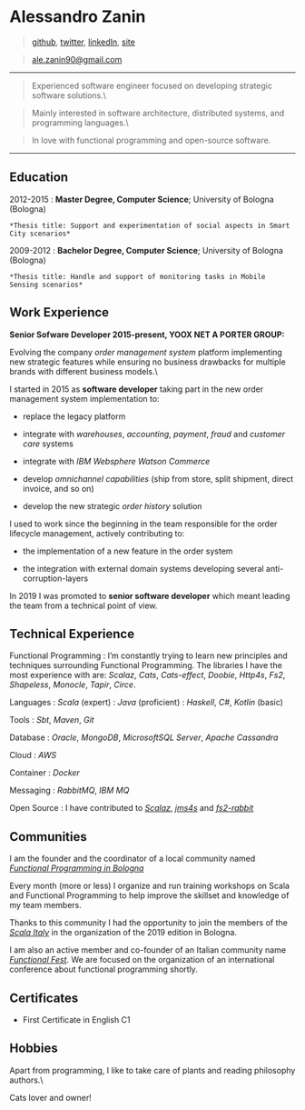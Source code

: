 Alessandro Zanin
============
> [github](https://github.com/azanin), [twitter](https://twitter.com/a_zanin), [linkedIn](https://www.linkedin.com/in/alessandro-zanin-799a6942/), [site](http://azanin.github.io/)

> <ale.zanin90@gmail.com>

----

>  Experienced software engineer focused on developing strategic software solutions.\

> Mainly interested in software architecture, distributed systems, and programming languages.\

> In love with functional programming and open-source software.

----

Education
---------

2012-2015
:   **Master Degree, Computer Science**; University of
    Bologna (Bologna)

    *Thesis title: Support and experimentation of social aspects in Smart City scenarios*

2009-2012
:   **Bachelor Degree, Computer Science**; University of
    Bologna (Bologna)

    *Thesis title: Handle and support of monitoring tasks in Mobile Sensing scenarios*

Work Experience
----------

**Senior Sofware Developer 2015-present, YOOX NET A PORTER GROUP:**

Evolving the company *order management system* platform implementing new strategic features while ensuring no business drawbacks for multiple brands with different business models.\

I started in 2015 as **software developer** taking part in the new order management system implementation to:

+ replace the legacy platform

+ integrate with *warehouses*, *accounting*, *payment*, *fraud* and *customer care* systems

+ integrate with *IBM Websphere Watson Commerce*

+ develop *omnichannel capabilities* (ship from store, split shipment, direct invoice, and so on)

+ develop the new strategic *order history* solution

I used to work since the beginning in the team responsible for the order lifecycle management, actively contributing to:

* the implementation of a new feature in the order system

* the integration with external domain systems developing several anti-corruption-layers

In 2019 I was promoted to **senior software developer** which meant leading the team from a technical point of view.

Technical Experience
----------

Functional Programming
:   I’m constantly trying to learn new principles and techniques
surrounding Functional Programming.
 The libraries I have the most experience with are: *Scalaz*, *Cats*, *Cats-effect*, *Doobie*, *Http4s*, *Fs2*, *Shapeless*, *Monocle*, *Tapir*, *Circe*.

Languages
:   *Scala* (expert)
:   *Java* (proficient)
:   *Haskell*, *C#*, *Kotlin* (basic)

Tools
:   *Sbt*, *Maven*, *Git*

Database
:   *Oracle*, *MongoDB*, *MicrosoftSQL Server*, *Apache Cassandra*

Cloud
:   *AWS*

Container
:   *Docker*

Messaging
:  *RabbitMQ*, *IBM MQ*

Open Source
:   I have contributed to [*Scalaz*](https://github.com/scalaz/scalaz/issues/1885), [*jms4s*](https://github.com/fp-in-bo/jms4s) and [*fs2-rabbit*](https://github.com/profunktor/fs2-rabbit/releases/tag/2.1.0)


Communities
----------------------------------------

I am the founder and the coordinator of a local community named [*Functional Programming in Bologna*](https://fpinbo.dev/)

Every month (more or less) I organize and run training workshops on Scala and Functional
Programming to help improve the skillset and knowledge of my team members.

Thanks to this community I had the opportunity to join the members of the [*Scala Italy*](http://2019.scala-italy.it/) in the organization of the 2019 edition in Bologna.

I am also an active member and co-founder of an Italian community name [*Functional Fest*](https://www.functionalfest.it/).
We are focused on the organization of an international conference about functional programming shortly.

Certificates
----------------------------------------

* First Certificate in English C1

Hobbies
----------------------------------------

Apart from programming, I like to take care of plants and reading philosophy authors.\

Cats lover and owner!